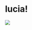 # lucia!

[![](https://github-readme-stats.vercel.app/api/top-langs/?username=saturnaliam&layout=donut-vertical&langs_count=5&hide=CMake,Astro,CSS)](https://github.com/anuraghazra/github-readme-stats)
